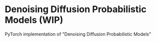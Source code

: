 # Denoising Diffusion Probabilistic Models (WIP)
PyTorch implementation of "Denoising Diffusion Probabilistic Models"

